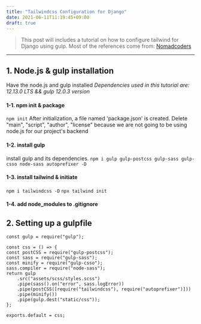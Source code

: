 ```yaml
---
title: "Tailwindcss Configuration for Django"
date: 2021-06-11T11:19:45+09:00
draft: true
---
```


> This post will includes a tutorial on how to configure tailwind for Django using gulp. Most of the references come from: [Nomadcoders](https://nomadcoders.com)
---


## 1. Node.js & gulp installation
Have the node.js and gulp installed
*Dependencies used in this tutorial are: 12.13.0 LTS && gulp 12.0.3 version*

#### 1-1. npm init & package 
`npm init`
After initialization, a file named 'package.json' is created. 
Delete "main", "script", "author", "license" because we are not going to be using node.js for our project's backend

#### 1-2. install gulp
install gulp and its dependencies.
`npm i gulp gulp-postcss gulp-sass gulp-csso node-sass autoprefixer -D`

#### 1-3. install tailwind & initiate
`npm i tailwindcss -D`
`npx tailwind init`

#### 1-4. add node_modules to .gitignore

## 2. Setting up a gulpfile 
```
const gulp = require("gulp");

const css = () => {
const postCSS = require("gulp-postcss");
const sass = require("gulp-sass");
const minify = require("gulp-csso");
sass.compiler = require("node-sass");
return gulp
    .src("assets/scss/styles.scss")
    .pipe(sass().on("error", sass.logError))
    .pipe(postCSS([require("tailwindcss"), require("autoprefixer")]))
    .pipe(minify())
    .pipe(gulp.dest("static/css"));
};

exports.default = css;
```